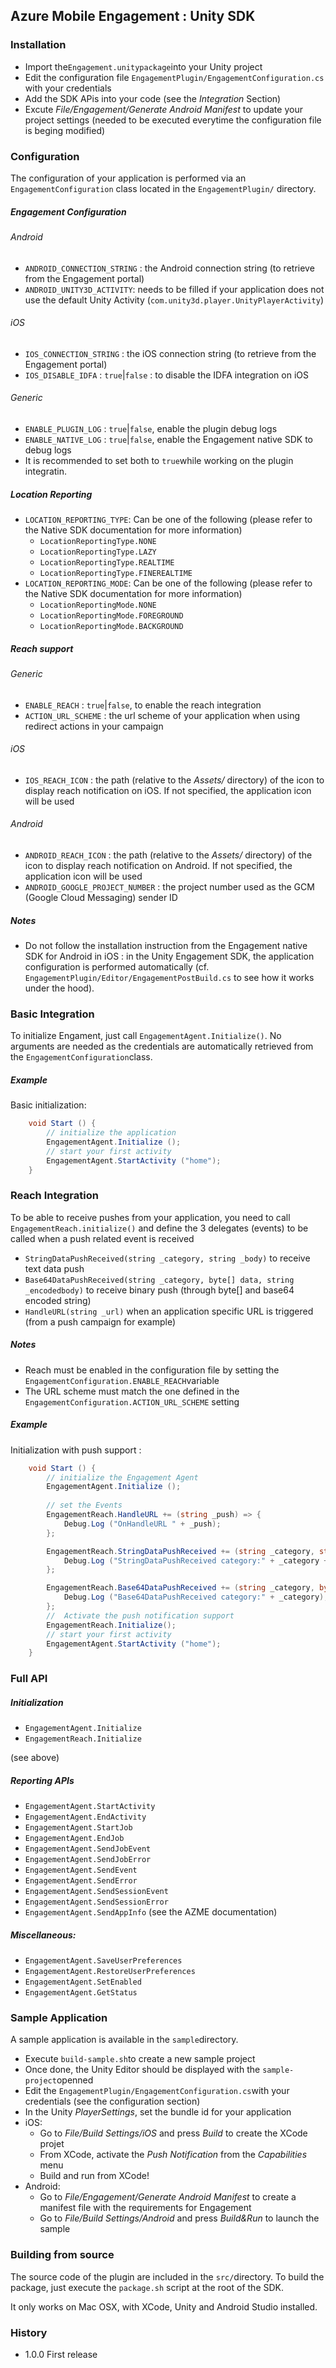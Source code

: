 ## Azure Mobile Engagement : Unity SDK

### Installation
* Import the`Engagement.unitypackage`into your Unity project
* Edit the configuration file `EngagementPlugin/EngagementConfiguration.cs` with your credentials
* Add the SDK APis into your code (see the *Integration* Section)
* Excute *File/Engagement/Generate Android Manifest* to update your project settings (needed to be executed everytime the configuration file is beging modified)

### Configuration
The configuration of your application is performed via an `EngagementConfiguration` class located in the `EngagementPlugin/` directory. 

##### Engagement Configuration

###### Android
- `ANDROID_CONNECTION_STRING` : the Android connection string (to retrieve from the Engagement portal)
- `ANDROID_UNITY3D_ACTIVITY`: needs to be filled if your application does not use the default Unity Activity (`com.unity3d.player.UnityPlayerActivity`)

###### iOS
- `IOS_CONNECTION_STRING` : the iOS connection string (to retrieve from the Engagement portal)
- `IOS_DISABLE_IDFA` : `true`|`false` : to disable the IDFA integration on iOS

###### Generic
- `ENABLE_PLUGIN_LOG` : `true`|`false`, enable the plugin debug logs
- `ENABLE_NATIVE_LOG` : `true`|`false`, enable the Engagement native SDK to debug logs
- It is recommended to set both to `true`while working on the plugin integratin.

##### Location Reporting
- `LOCATION_REPORTING_TYPE`: Can be one of the following (please refer to the Native SDK documentation for more information)
	* `LocationReportingType.NONE`
	* `LocationReportingType.LAZY`
	* `LocationReportingType.REALTIME`
	* `LocationReportingType.FINEREALTIME`
- `LOCATION_REPORTING_MODE`: Can be one of the following (please refer to the Native SDK documentation for more information)
    * `LocationReportingMode.NONE`
	* `LocationReportingMode.FOREGROUND`
	* `LocationReportingMode.BACKGROUND`

##### Reach support

###### Generic
- `ENABLE_REACH` : `true`|`false`, to enable the reach integration 
- `ACTION_URL_SCHEME` : the url scheme of your application when using redirect actions in your campaign

###### iOS
- `IOS_REACH_ICON` : the path (relative to the *Assets/* directory) of the icon to display reach notification on iOS. If not specified, the application icon will be used

###### Android
- `ANDROID_REACH_ICON` : the path (relative to the *Assets/* directory) of the icon to display reach notification on Android. If not specified, the application icon will be used
- `ANDROID_GOOGLE_PROJECT_NUMBER` : the project number used as the GCM (Google Cloud Messaging) sender ID

##### Notes
* Do not follow the installation instruction from the Engagement native SDK for Android in iOS : in the Unity Engagement SDK, the application configuration is performed automatically (cf. `EngagementPlugin/Editor/EngagementPostBuild.cs` to see how it works under the hood).

###  Basic Integration
To initialize Engament, just call `EngagementAgent.Initialize()`. No arguments are needed as the credentials are automatically retrieved from the `EngagementConfiguration`class.

##### Example
Basic initialization:
```C#
	void Start () {
        // initialize the application
		EngagementAgent.Initialize ();
		// start your first activity
		EngagementAgent.StartActivity ("home");
	}
```

### Reach Integration
To be able to receive pushes from your application, you need to call  `EngagementReach.initialize()` and define the 3 delegates (events) to be called when a push related event is received
* `StringDataPushReceived(string _category, string _body)` to receive text data push
* `Base64DataPushReceived(string _category, byte[] data, string _encodedbody)` to receive binary push (through byte[] and base64 encoded string)
* `HandleURL(string _url)` when an application specific URL is triggered (from a push campaign for example)

##### Notes
* Reach must be enabled in the configuration file by setting the `EngagementConfiguration.ENABLE_REACH`variable
* The URL scheme must match the one defined in the `EngagementConfiguration.ACTION_URL_SCHEME` setting

##### Example
Initialization with push support :
```C#
	void Start () {
        // initialize the Engagement Agent
		EngagementAgent.Initialize ();
		
		// set the Events
		EngagementReach.HandleURL += (string _push) => {
			Debug.Log ("OnHandleURL " + _push);
		};

		EngagementReach.StringDataPushReceived += (string _category, string _body) => {
			Debug.Log ("StringDataPushReceived category:" + _category + ", body:" + _body);
		};

		EngagementReach.Base64DataPushReceived += (string _category, byte[] _data, string _body) => {
			Debug.Log ("Base64DataPushReceived category:" + _category);
		};
	    //  Activate the push notification support
	    EngagementReach.Initialize();
	    // start your first activity
		EngagementAgent.StartActivity ("home");
	}

```

### Full API

##### Initialization
* `EngagementAgent.Initialize`
* `EngagementReach.Initialize`

(see above)

##### Reporting APIs 
* `EngagementAgent.StartActivity`
* `EngagementAgent.EndActivity`
* `EngagementAgent.StartJob`
* `EngagementAgent.EndJob`
* `EngagementAgent.SendJobEvent`
* `EngagementAgent.SendJobError`
* `EngagementAgent.SendEvent`
* `EngagementAgent.SendError`
* `EngagementAgent.SendSessionEvent`
* `EngagementAgent.SendSessionError`
* `EngagementAgent.SendAppInfo`
(see the AZME documentation)

##### Miscellaneous:
* `EngagementAgent.SaveUserPreferences`
* `EngagementAgent.RestoreUserPreferences`
* `EngagementAgent.SetEnabled`
* `EngagementAgent.GetStatus`

### Sample Application
A sample application is available in the `sample`directory.
* Execute `build-sample.sh`to create a new sample project
* Once done, the Unity Editor should be displayed with the `sample-project`openned
* Edit the `EngagementPlugin/EngagementConfiguration.cs`with your credentials (see the configuration section)
* In the Unity *PlayerSettings*, set the bundle id for your application 
* iOS:
   * Go to *File/Build Settings/iOS* and press *Build* to create the XCode projet
   * From XCode, activate the *Push Notification* from the *Capabilities* menu
   * Build and run from XCode!
* Android:
   * Go to *File/Engagement/Generate Android Manifest* to create a manifest file with the requirements for Engagement
   * Go to *File/Build Settings/Android* and press *Build&Run* to launch the sample

### Building from source
The source code of the plugin are included in the `src/`directory. To build the package, just execute the `package.sh` script at the root of the SDK. 

It only works on Mac OSX, with XCode, Unity and Android Studio installed.

### History
* 1.0.0 First release